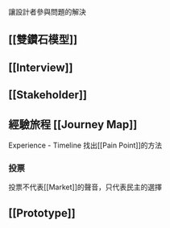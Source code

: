 讓設計者參與問題的解決
## [[雙鑽石模型]]

## [[Interview]]

## [[Stakeholder]]

## 經驗旅程 [[Journey Map]]
Experience - Timeline
找出[[Pain Point]]的方法
### 投票
投票不代表[[Market]]的聲音，只代表民主的選擇

## [[Prototype]]
